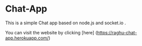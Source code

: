 # Chat-App
This is a simple Chat app based on node.js and socket.io .

You can visit the website by clicking [here] (https://raghu-chat-app.herokuapp.com/)
